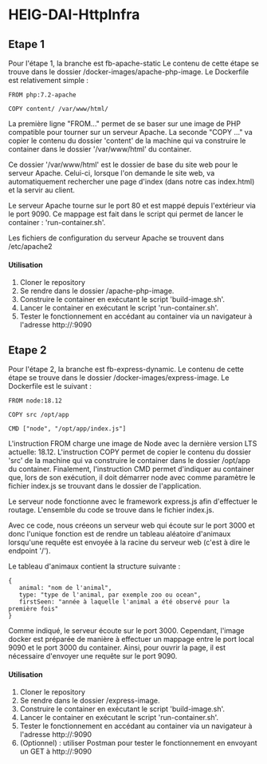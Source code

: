 # HEIG-DAI-HttpInfra

## Etape 1
Pour l'étape 1, la branche est fb-apache-static
Le contenu de cette étape se trouve dans le dossier /docker-images/apache-php-image.
Le Dockerfile est relativement simple :
```
FROM php:7.2-apache

COPY content/ /var/www/html/
```

La première ligne "FROM..." permet de se baser sur une image de PHP compatible pour tourner sur un serveur Apache.
La seconde "COPY ..." va copier le contenu du dossier 'content' de la machine qui va construire le container dans le dossier '/var/www/html' du container.

Ce dossier '/var/www/html' est le dossier de base du site web pour le serveur Apache. Celui-ci, lorsque l'on demande le site web, va automatiquement rechercher une page d'index (dans notre cas index.html) et la servir au client.

Le serveur Apache tourne sur le port 80 et est mappé depuis l'extérieur via le port 9090. Ce mappage est fait dans le script qui permet de lancer le container : 'run-container.sh'.

Les fichiers de configuration du serveur Apache se trouvent dans /etc/apache2

#### Utilisation
1) Cloner le repository
2) Se rendre dans le dossier /apache-php-image.
3) Construire le container en exécutant le script 'build-image.sh'.
4) Lancer le container en exécutant le script 'run-container.sh'.
5) Tester le fonctionnement en accédant au container via un navigateur à l'adresse http://<ip>:9090

## Etape 2
Pour l'étape 2, la branche est fb-express-dynamic.
Le contenu de cette étape se trouve dans le dossier /docker-images/express-image.
Le Dockerfile est le suivant :
```
FROM node:18.12

COPY src /opt/app

CMD ["node", "/opt/app/index.js"]
```

L'instruction FROM charge une image de Node avec la dernière version LTS actuelle: 18.12.
L'instruction COPY permet de copier le contenu du dossier 'src' de la machine qui va construire le container dans le dossier /opt/app du container.
Finalement, l'instruction CMD permet d'indiquer au container que, lors de son exécution, il doit démarrer node avec comme paramètre le fichier index.js se trouvant dans le dossier de l'application.

Le serveur node fonctionne avec le framework express.js afin d'effectuer le routage. L'ensemble du code se trouve dans le fichier index.js.

Avec ce code, nous créeons un serveur web qui écoute sur le port 3000 et donc l'unique fonction est de rendre un tableau aléatoire d'animaux lorsqu'une requête est envoyée à la racine du serveur web (c'est à dire le endpoint '/').

Le tableau d'animaux contient la structure suivante :
```
{
   animal: "nom de l'animal",
   type: "type de l'animal, par exemple zoo ou ocean",
   firstSeen: "année à laquelle l'animal a été observé pour la première fois"
}
```

Comme indiqué, le serveur écoute sur le port 3000. Cependant, l'image docker est préparée de manière à effectuer un mappage entre le port local 9090 et le port 3000 du container. Ainsi, pour ouvrir la page, il est nécessaire d'envoyer une requête sur le port 9090.

#### Utilisation
1) Cloner le repository
2) Se rendre dans le dossier /express-image.
3) Construire le container en exécutant le script 'build-image.sh'.
4) Lancer le container en exécutant le script 'run-container.sh'.
5) Tester le fonctionnement en accédant au container via un navigateur à l'adresse http://<ip>:9090
6) (Optionnel) : utiliser Postman pour tester le fonctionnement en envoyant un GET à http://<ip>:9090